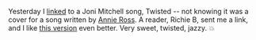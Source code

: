 Yesterday I <a href="http://scripting.com/2020/06/21.html#a161133">linked</a> to a Joni Mitchell song, Twisted -- not knowing it was a cover for a song written by <a href="https://en.wikipedia.org/wiki/Annie_Ross">Annie Ross</a>. A reader, Richie B, sent me a link, and I like <a href="https://www.youtube.com/watch?v=l6OYSDYuvoA">this version</a> even better. Very sweet, twisted, jazzy. :boom:
